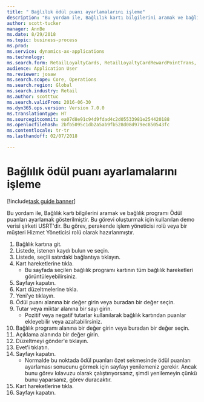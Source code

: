 ```yaml
--- 
title: " Bağlılık ödül puanı ayarlamalarını işleme"
description: "Bu yordam ile, Bağlılık kartı bilgilerini aramak ve bağlılık programı Ödül puanları ayarlamak gösterilmiştir."
author: scott-tucker
manager: AnnBe
ms.date: 8/29/2018
ms.topic: business-process
ms.prod: 
ms.service: dynamics-ax-applications
ms.technology: 
ms.search.form: RetailLoyaltyCards, RetailLoyaltyCardRewardPointTrans, RetailLoyaltyCardRewardPointAdjustment, RetailAffiliationLookup
audience: Application User
ms.reviewer: josaw
ms.search.scope: Core, Operations
ms.search.region: Global
ms.search.industry: Retail
ms.author: scotttuc
ms.search.validFrom: 2016-06-30
ms.dyn365.ops.version: Version 7.0.0
ms.translationtype: HT
ms.sourcegitcommit: ea07d8e91c94d9fdad4c2d05533981e254420188
ms.openlocfilehash: 2bfb5095c1db2a5ab9fb528d08d979ec850543fc
ms.contentlocale: tr-tr
ms.lasthandoff: 02/07/2018

---
```

# <a name="process-loyalty-reward-point-adjustments"></a> Bağlılık ödül puanı ayarlamalarını işleme

[!include[task guide banner](../includes/task-guide-banner.md)]

Bu yordam ile, Bağlılık kartı bilgilerini aramak ve bağlılık programı Ödül puanları ayarlamak gösterilmiştir. Bu görevi oluşturmak için kullanılan demo verisi şirketi USRT'dir. Bu görev, perakende işlem yöneticisi rolü veya bir müşteri Hizmet Yöneticisi rolü olarak hazırlanmıştır.

1. Bağlılık kartına git.
2. Listede, istenen kaydı bulun ve seçin.
3. Listede, seçili satırdaki bağlantıya tıklayın.
4. Kart hareketlerine tıkla.
    * Bu sayfada seçilen bağlılık programı kartının tüm bağlılık hareketleri görüntüleyebilirsiniz.  
5. Sayfayı kapatın.
6. Kart düzeltmelerine tıkla.
7. Yeni'ye tıklayın.
8. Ödül puanı alanına bir değer girin veya buradan bir değer seçin.
9. Tutar veya miktar alanına bir sayı girin.
    * Pozitif veya negatif tutarlar kullanılarak bağlılık kartından puanlar ekleyebilir veya azaltabilirsiniz.  
10. Bağlılık programı alanına bir değer girin veya buradan bir değer seçin.
11. Açıklama alanında bir değer girin.
12. Düzeltmeyi gönder'e tıklayın.
13. Evet'i tıklatın.
14. Sayfayı kapatın.
    * Normalde bu noktada ödül puanları özet sekmesinde ödül puanları ayarlaması sonucunu görmek için sayfayı yenilemeniz gerekir. Ancak bunu görev kılavuzu olarak çalıştırıyorsanız, şimdi yenilemeyin çünkü bunu yaparsanız, görev duracaktır.  
15. Kart hareketlerine tıkla.
16. Sayfayı kapatın.


